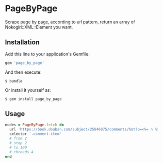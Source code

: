 # PageByPage

Scrape page by page, according to url pattern, return an array of Nokogiri::XML::Element you want.

## Installation

Add this line to your application's Gemfile:

```ruby
gem 'page_by_page'
```

And then execute:

    $ bundle

Or install it yourself as:

    $ gem install page_by_page

## Usage

```ruby
nodes = PageByPage.fetch do
  url 'https://book.douban.com/subject/25846075/comments/hot?p=<%= n %>'
  selector '.comment-item'
  # from 2
  # step 2
  # to 100
  # threads 4
end
```

